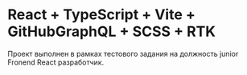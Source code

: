 # React + TypeScript + Vite + GitHubGraphQL + SCSS + RTK

Проект выполнен в рамках тестового задания на должность junior Fronend React разработчик.
